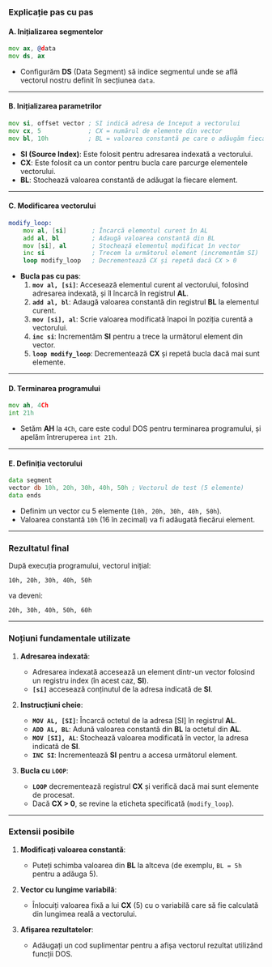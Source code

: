 ### **Explicație pas cu pas**

#### **A. Inițializarea segmentelor**
```asm
mov ax, @data
mov ds, ax
```
- Configurăm **DS** (Data Segment) să indice segmentul unde se află vectorul nostru definit în secțiunea `data`.

---

#### **B. Inițializarea parametrilor**
```asm
mov si, offset vector ; SI indică adresa de început a vectorului
mov cx, 5             ; CX = numărul de elemente din vector
mov bl, 10h           ; BL = valoarea constantă pe care o adăugăm fiecărui element
```
- **SI (Source Index)**: Este folosit pentru adresarea indexată a vectorului.
- **CX**: Este folosit ca un contor pentru bucla care parcurge elementele vectorului.
- **BL**: Stochează valoarea constantă de adăugat la fiecare element.

---

#### **C. Modificarea vectorului**
```asm
modify_loop:
    mov al, [si]       ; Încarcă elementul curent în AL
    add al, bl         ; Adaugă valoarea constantă din BL
    mov [si], al       ; Stochează elementul modificat în vector
    inc si             ; Trecem la următorul element (incrementăm SI)
    loop modify_loop   ; Decrementează CX și repetă dacă CX > 0
```
- **Bucla pas cu pas**:
  1. **`mov al, [si]`**: Accesează elementul curent al vectorului, folosind adresarea indexată, și îl încarcă în registrul **AL**.
  2. **`add al, bl`**: Adaugă valoarea constantă din registrul **BL** la elementul curent.
  3. **`mov [si], al`**: Scrie valoarea modificată înapoi în poziția curentă a vectorului.
  4. **`inc si`**: Incrementăm **SI** pentru a trece la următorul element din vector.
  5. **`loop modify_loop`**: Decrementează **CX** și repetă bucla dacă mai sunt elemente.

---

#### **D. Terminarea programului**
```asm
mov ah, 4Ch
int 21h
```
- Setăm **AH** la `4Ch`, care este codul DOS pentru terminarea programului, și apelăm întreruperea `int 21h`.

---

#### **E. Definiția vectorului**
```asm
data segment
vector db 10h, 20h, 30h, 40h, 50h ; Vectorul de test (5 elemente)
data ends
```
- Definim un vector cu 5 elemente (`10h, 20h, 30h, 40h, 50h`).
- Valoarea constantă `10h` (16 în zecimal) va fi adăugată fiecărui element.

---

### **Rezultatul final**

După execuția programului, vectorul inițial:
```
10h, 20h, 30h, 40h, 50h
```
va deveni:
```
20h, 30h, 40h, 50h, 60h
```

---

### **Noțiuni fundamentale utilizate**

1. **Adresarea indexată**:
   - Adresarea indexată accesează un element dintr-un vector folosind un registru index (în acest caz, **SI**).
   - **`[si]`** accesează conținutul de la adresa indicată de **SI**.

2. **Instrucțiuni cheie**:
   - **`MOV AL, [SI]`**: Încarcă octetul de la adresa [SI] în registrul **AL**.
   - **`ADD AL, BL`**: Adună valoarea constantă din **BL** la octetul din **AL**.
   - **`MOV [SI], AL`**: Stochează valoarea modificată în vector, la adresa indicată de **SI**.
   - **`INC SI`**: Incrementează **SI** pentru a accesa următorul element.

3. **Bucla cu `LOOP`**:
   - **`LOOP`** decrementează registrul **CX** și verifică dacă mai sunt elemente de procesat.
   - Dacă **CX > 0**, se revine la eticheta specificată (`modify_loop`).

---

### **Extensii posibile**

1. **Modificați valoarea constantă**:
   - Puteți schimba valoarea din **BL** la altceva (de exemplu, `BL = 5h` pentru a adăuga 5).

2. **Vector cu lungime variabilă**:
   - Înlocuiți valoarea fixă a lui **CX** (5) cu o variabilă care să fie calculată din lungimea reală a vectorului.

3. **Afișarea rezultatelor**:
   - Adăugați un cod suplimentar pentru a afișa vectorul rezultat utilizând funcții DOS.

